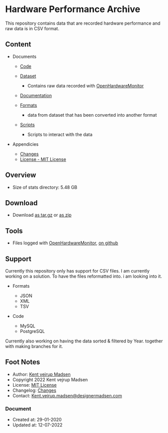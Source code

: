 # Hardware Performance Archive
This repository contains data that are recorded hardware performance and raw data is in CSV format. 


## Content
* Documents
    * [Code](code/readme.md)

    * [Dataset](dataset/readme.md)
        * Contains raw data recorded with [OpenHardwareMonitor](https://openhardwaremonitor.org/downloads/)

    * [Documentation](docs/readme.md)

    * [Formats](formats/readme.md)
        * data from dataset that has been converted into another format

    * [Scripts](scripts/readme.md)
        * Scripts to interact with the data


* Appendicies
    * [Changes](CHANGELOG.md)
    * [License - MIT License](license.md)


## Overview
* Size of stats directory: 5.48 GB


## Download
* Download [as tar.gz](https://1drv.ms/u/s!AnVSo6qhoQp5j44rG0V-dvyoxs3r_w)
or [as zip](https://1drv.ms/u/s!AnVSo6qhoQp5j49a5woqf6x41OHMYg?e=SgTFxC)


## Tools
* Files logged with [OpenHardwareMonitor](https://openhardwaremonitor.org/downloads/),
[on github](https://github.com/openhardwaremonitor/openhardwaremonitor)


## Support
Currently this repository only has support for CSV files. I am currently working on a solution. To have the files reformatted into. i am looking into it.
* Formats
    * JSON
    * XML
    * TSV

* Code
    * MySQL
    * PostgreSQL


Currently also working on having the data sorted & filtered by Year. together with making branches for it.


## Foot Notes
* Author: [Kent vejrup Madsen](https://github.com/kentVejrupMadsen/)
* Copyright 2022 Kent vejrup Madsen
* License: [MIT License](license.md)
* Changelog: [Changes](CHANGELOG.md)
* Contact: Kent.vejrup.madsen@designermadsen.com


### Document
* Created at: 29-01-2020
* Updated at: 12-07-2022
